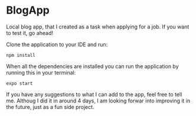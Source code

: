 # BlogApp

Local blog app, that I created as a task when applying for a job. If you want to test it, go ahead!

Clone the application to your IDE and run:

`npm install`

When all the dependencies are installed you can run the application by running this in your terminal: 

`expo start`

If you have any suggestions to what I can add to the app, feel free to tell me. Althoug I did it in around 4 days, I am looking forwar into improving it in the future, just as a fun side project.
